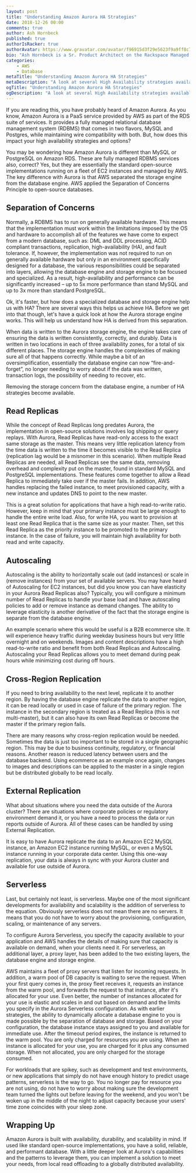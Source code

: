 ```yaml
---
layout: post
title: "Understanding Amazon Aurora HA Strategies"
date: 2018-12-26 00:00
comments: true
author: Ash Hornbeck
published: true
authorIsRacker: true
authorAvatar: https://www.gravatar.com/avatar/f96915d3f29e5623f9a9ff8c7cb3148f
bio: "Ash Hornbeck is a Sr. Product Architect on the Rackspace Managed Public Clouds Product Architecture Team."
categories:
    - AWS
    - Database
metaTitle: "Understanding Amazon Aurora HA Strategies"
metaDescription: "A look at several High Availability strategies available in Amazon Aurora."
ogTitle: "Understanding Amazon Aurora HA Strategies"
ogDescription: "A look at several High Availability strategies available in Amazon Aurora."
---
```

If you are reading this, you have probably heard of Amazon Aurora.  As you know, Amazon Aurora is a PaaS service provided by AWS as part of the RDS suite of services.  It provides a fully managed relational database management system (RDBMS) that comes in two flavors, MySQL and Postgres, while maintaining wire compatibility with both. But, how does this impact your high availability strategies and options? 

<!-- more -->

You may be wondering how Amazon Aurora is different than MySQL or PostgreSQL on Amazon RDS.  These are fully managed RDBMS services also, correct?  Yes, but they are essentially the standard open-source implementations running on a fleet of EC2 instances and managed by AWS.  The key difference with Aurora is that AWS separated the storage engine from the database engine.  AWS applied the Separation of Concerns Principle to open-source databases.

## Separation of Concerns

Normally, a RDBMS has to run on generally available hardware.  This means that the implementation must work within the limitations imposed by the OS and hardware to accomplish all of the features we have come to expect from a modern database, such as: DML and DDL processing, ACID compliant transactions, replication, high-availability (HA), and fault tolerance.  If, however, the implementation was not required to run on generally available hardware but only in an environment specifically designed for a database, the various responsibilities could be separated into layers, allowing the database engine and storage engine to be focused and specialized.  As a result, high-availability and performance can be significantly increased – up to 5x more performance than stand MySQL and up to 3x more than standard PostgreSQL.

Ok, it's faster, but how does a specialized database and storage engine help us with HA?  There are several ways this helps us achieve HA.  Before we get into that though, let's have a quick look at how the Aurora storage engine works.  This will help us understand how HA is derived from this separation.

When data is written to the Aurora storage engine, the engine takes care of ensuring the data is written consistently, correctly, and durably.  Data is written in two locations in each of three availability zones, for a total of six different places.  The storage engine handles the complexities of making sure all of that happens correctly.  While maybe a bit of an oversimplification, essentially the database engine can now “fire-and-forget”, no longer needing to worry about if the data was written, transaction logs, the possibility of needing to recover, etc. 

Removing the storage concern from the database engine, a number of HA strategies become available.

## Read Replicas

While the concept of Read Replicas long predates Aurora, the implementation in open-source solutions involves log shipping or query replays.  With Aurora, Read Replicas have read-only access to the exact same storage as the master.  This means very little replication latency from the time data is written to the time it becomes visible to the Read Replica (replication lag would be a misnomer in this scenario).  When multiple Read Replicas are needed, all Read Replicas see the same data, removing overhead and complexity put on the master, found in standard MySQL and PostgreSQL implementations.  These features come together to allow a Read Replica to immediately take over if the master fails.  In addition, AWS handles replacing the failed instance, to meet provisioned capacity, with a new instance and updates DNS to point to the new master.

This is a great solution for applications that have a high read-to-write ratio.  However, keep in mind that your primary instance must be large enough to handle the entire write load.  Also, for write HA, you want to provision at least one Read Replica that is the same size as your master.  Then, set this Read Replica as the priority instance to be promoted to the primary instance.  In the case of failure, you will maintain high availability for both read and write capacity.

## Autoscaling

Autoscaling is the ability to horizontally scale out (add instances) or scale in (remove instances) from your set of available servers.  You may have heard of Autoscaling for EC2 instances, but did you know you can have elasticity in your Aurora Read Replicas also?  Typically, you will configure a minimum number of Read Replicas to handle your base load and have autoscaling policies to add or remove instance as demand changes.  The ability to leverage elasticity is another derivative of the fact that the storage engine is separate from the database engine.

An example scenario where this would be useful is a B2B ecommerce site.  It will experience heavy traffic during weekday business hours but very little overnight and on weekends.  Images and content descriptions have a high read-to-write ratio and benefit from both Read Replicas and Autoscaling.  Autoscaling your Read Replicas allows you to meet demand during peak hours while minimizing cost during off hours.

## Cross-Region Replication

If you need to bring availability to the next level, replicate it to another region.  By having the database engine replicate the data to another region, it can be read locally or used in case of failure of the primary region.  The instance in the secondary region is treated as a Read Replica (this is not multi-master), but it can also have its own Read Replicas or become the master if the primary region fails.
 
There are many reasons why cross-region replication would be needed.  Sometimes the data is just too important to be stored in a single geographic region.  This may be due to business continuity, regulatory, or financial reasons.  Another reason is reduced latency between users and the database backend.  Using ecommerce as an example once again, changes to images and descriptions can be applied to the master in a single region but be distributed globally to be read locally. 


## External Replication

What about situations where you need the data outside of the Aurora cluster?  There are situations where corporate policies or regulatory environment demand it, or you have a need to process the data or run reports outside of Aurora.  All of these cases can be handled by using External Replication.

It is easy to have Aurora replicate the data to an Amazon EC2 MySQL instance, an Amazon EC2 instance running MySQL, or even a MySQL instance running in your corporate data center. Using this one-way replication, your data is always in sync with your Aurora cluster and available for use outside of Aurora.

## Serverless

Last, but certainly not least, is serverless.  Maybe one of the most significant developments for availability and scalability is the addition of serverless to the equation.  Obviously serverless does not mean there are no servers.  It means that you do not have to worry about the provisioning, configuration, scaling, or maintenance of any servers. 

To configure Aurora Serverless, you specify the capacity available to your application and AWS handles the details of making sure that capacity is available on demand, when your clients need it.  For serverless, an additional layer, a proxy layer, has been added to the two existing layers, the database engine and storage engine.

AWS maintains a fleet of proxy servers that listen for incoming requests.  In addition, a warm pool of DB capacity is waiting to serve the request.  When your first query comes in, the proxy fleet receives it, requests an instance from the warm pool, and forwards the request to that instance, after it's allocated for your use.  Even better, the number of instances allocated for your use is elastic and scales in and out based on demand and the limits you specify in the Aurora Serverless configuration.  As with earlier strategies, the ability to dynamically allocate a database engine to you is made possible by the separation of database and storage.  Based on your configuration, the database instance stays assigned to you and available for immediate use.  After the timeout period expires, the instance is returned to the warm pool.  You are only charged for resources you are using.  When an instance is allocated for your use, you are charged for it plus any consumed storage.  When not allocated, you are only charged for the storage consumed.

For workloads that are spikey, such as development and test environments, or new applications that simply do not have enough history to predict usage patterns, serverless is the way to go.  You no longer pay for resource you are not using, do not have to worry about making sure the development team turned the lights out before leaving for the weekend, and you won't be woken up in the middle of the night to adjust capacity because your users' time zone coincides with your sleep zone.

## Wrapping Up

Amazon Aurora is built with availability, durability, and scalability in mind.  If used like standard open-source implementations, you have a solid, reliable, and performant database.  With a little deeper look at Aurora's capabilities and the patterns to leverage them, you can implement a solution to meet your needs, from local read offloading to a globally distributed availability.
